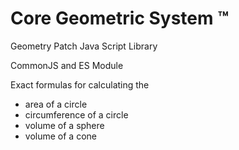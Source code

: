 # Core Geometric System ™ 

Geometry Patch Java Script Library 

CommonJS and ES Module

Exact formulas for calculating the 
- area of a circle 
- circumference of a circle
- volume of a sphere
- volume of a cone
  
<!---
Core Geometric System ™ 

Geometry Patch Java Script Library 

CommonJS and ES Module

Exact formulas for calculating the 
- area of a circle 
- circumference of a circle
- volume of a sphere
- volume of a cone 
--->
